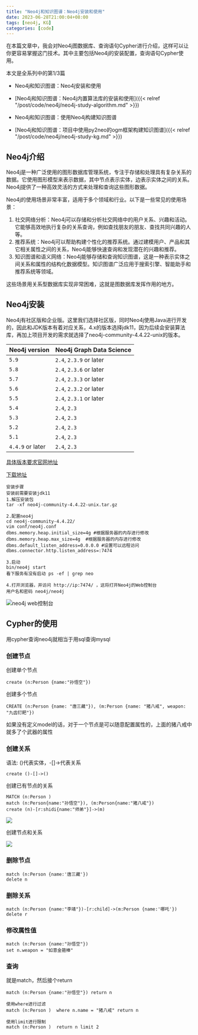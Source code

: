 ```yaml
---
title: "Neo4j和知识图谱：Neo4j安装和使用"
date: 2023-06-28T21:00:04+08:00
tags: [neo4j, KG]
categories: [code]
---
```


在本篇文章中，我会对Neo4j图数据库、查询语句Cypher进行介绍，这样可以让你更容易掌握这门技术。其中主要包括Neo4j的安装配置，查询语句Cypher使用。

本文是全系列中的第1/3篇

- Neo4j和知识图谱：Neo4j安装和使用

- [Neo4j和知识图谱：Neo4j内置算法库的安装和使用]({{< relref "/post/code/neo4j/neo4j-study-algorithm.md" >}})

- Neo4j和知识图谱：使用Neo4j构建知识图谱

- [Neo4j和知识图谱：项目中使用py2neo的ogm框架构建知识图谱]({{< relref "/post/code/neo4j/neo4j-study-kg.md" >}})

## Neo4j介绍

Neo4j是一种广泛使用的图形数据库管理系统，专注于存储和处理具有复杂关系的数据。它使用图形模型来表示数据，其中节点表示实体，边表示实体之间的关系。Neo4j提供了一种高效灵活的方式来处理和查询这些图形数据。

Neo4j的使用场景非常丰富，适用于多个领域和行业。以下是一些常见的使用场景：

1. 社交网络分析：Neo4j可以存储和分析社交网络中的用户关系、兴趣和活动。它能够高效地执行复杂的关系查询，例如查找朋友的朋友、查找共同兴趣的人等。
2. 推荐系统：Neo4j可以帮助构建个性化的推荐系统。通过建模用户、产品和其它相关属性之间的关系，Neo4j能够快速查询和发现潜在的兴趣和推荐。
3. 知识图谱和语义网络：Neo4j能够存储和查询知识图谱，这是一种表示实体之间关系和属性的结构化数据模型。知识图谱广泛应用于搜索引擎、智能助手和推荐系统等领域。

这些场景用关系型数据库实现非常困难，这就是图数据库发挥作用的地方。

## Neo4j安装

Neo4j有社区版和企业版。这里我们选择社区版，同时Neo4j使用Java进行开发的，因此和JDK版本有着对应关系，4.x的版本选择jdk11，因为后续会安装算法库，再加上项目开发的需求就选择了neo4j-community-4.4.22-unix的版本。

| Neo4j version    | Neo4j Graph Data Science |
| ---------------- | ------------------------ |
| `5.9`            | `2.4`, `2.3.9` or later  |
| `5.8`            | `2.4`, `2.3.6` or later  |
| `5.7`            | `2.4`, `2.3.3` or later  |
| `5.6`            | `2.4`, `2.3.2` or later  |
| `5.5`            | `2.4`, `2.3.1` or later  |
| `5.4`            | `2.4`, `2.3`             |
| `5.3`            | `2.4`, `2.3`             |
| `5.2`            | `2.4`, `2.3`             |
| `5.1`            | `2.4`, `2.3`             |
| `4.4.9` or later | `2.4`, `2.3`             |

[具体版本要求官网地址](https://neo4j.com/docs/graph-data-science/current/installation/supported-neo4j-versions/)

[下载地址](https://neo4j.com/download-center/#community)

```
安装步骤
安装前需要安装jdk11
1.解压安装包
tar -xf neo4j-community-4.4.22-unix.tar.gz

2.配置neo4j
cd neo4j-community-4.4.22/
vim conf/neo4j.conf
dbms.memory.heap.initial_size=4g #根据服务器的内存进行修改
dbms.memory.heap.max_size=4g  #根据服务器的内存进行修改
dbms.default_listen_address=0.0.0.0 #设置可以远程访问
dbms.connector.http.listen_address=:7474

3.启动
bin/neo4j start
看下服务有没有启动 ps -ef | grep neo

4.打开浏览器，并访问 http://ip:7474/ ，这将打开Neo4j的Web控制台
用户名和密码 neo4j/neo4j
```

![neo4j web控制台](/imgs/neo4j—web控制台.png "web显示")

## Cypher的使用

用cypher查询neo4j就相当于用sql查询mysql

### 创建节点

创建单个节点

```
create (n:Person {name:"孙悟空"})
```

创建多个节点

```
CREATE (n:Person {name: "唐三藏"}), (m:Person {name: "猪八戒", weapon: "九齿钉耙"})
```

如果没有定义model的话，对于一个节点是可以随意配置属性的，上面的猪八戒中就多了个武器的属性

### 创建关系

语法:  ()代表实体，-[]->代表关系

```
create ()-[]->()
```

创建已有节点的关系

```
MATCH (n:Person )
match (n:Person{name:"孙悟空"}), (m:Person{name:"猪八戒"})
create (n)-[r:shidi{name:"师弟"}]->(m)
```

![](/imgs/neo4j-rel.png)

创建节点和关系

![](/imgs/neo4j-rel2.png)

### 删除节点

```
match (n:Person {name:'唐三藏'})
delete n
```

### 删除关系

```
match (n:Person {name:"李靖"})-[r:child]->(m:Person {name:'哪吒'})
delete r
```

### 修改属性值

```
match (n:Person {name:"孙悟空"})
set n.weapon = "如意金箍棒"
```

### 查询

就是match，然后接个return

```
match (n:Person {name:"孙悟空"}) return n

使用where进行过滤
match (n:Person )  where n.name = "猪八戒" return n

使用limit进行限制
match (n:Person )  return n limit 2
```
